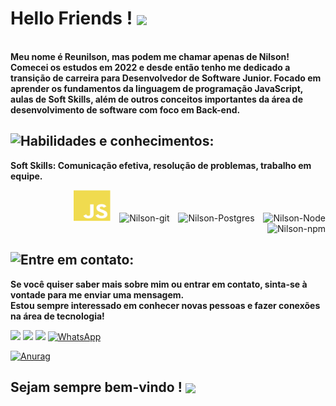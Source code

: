 # Hello Friends ! <img align="center" src="https://em-content.zobj.net/source/skype/289/man-technologist_1f468-200d-1f4bb.png" width="100px">
**<br>
 Meu nome é Reunilson, mas podem me chamar apenas de Nilson! <br>
Comecei os estudos em 2022 e desde então tenho me dedicado a transição de carreira para Desenvolvedor de Software Junior. Focado em aprender os fundamentos da linguagem de programação JavaScript, aulas de Soft Skills, além de outros conceitos importantes da área de desenvolvimento de software com foco em Back-end.<br>**




   ## Habilidades e conhecimentos: <img align="left" src="https://user-images.githubusercontent.com/112037735/222982843-7bd0631b-46f6-4e43-bff0-42560d57b758.png">
   
   **Soft Skills: Comunicação efetiva, resolução de problemas, trabalho em equipe.**
  </div>
  <div style="flex: 1; text-align: right;">
    <img style="margin-left: 10px;" alt="Nilson-Js" height="50" width="60" src="https://raw.githubusercontent.com/devicons/devicon/master/icons/javascript/javascript-plain.svg">
  <img style="margin-left: 10px;" alt="Nilson-git" height="50" width="60" src="https://cdn.jsdelivr.net/gh/devicons/devicon/icons/git/git-original.svg" />
    <img style="margin-left: 10px;" alt="Nilson-Postgres" height="50" width="60" src="https://cdn.jsdelivr.net/gh/devicons/devicon/icons/postgresql/postgresql-original.svg" />
    <img style="margin-left: 10px;" alt="Nilson-Node" height="50" width="60" src="https://cdn.jsdelivr.net/gh/devicons/devicon/icons/nodejs/nodejs-plain.svg" />
    <img style="margin-left: 10px;" alt="Nilson-npm" height="60" width="80" src="https://cdn.jsdelivr.net/gh/devicons/devicon/icons/npm/npm-original-wordmark.svg" />
  </div>
</div>

## Entre em contato: <img align="left" src="https://user-images.githubusercontent.com/112037735/222982843-7bd0631b-46f6-4e43-bff0-42560d57b758.png">
**Se você quiser saber mais sobre mim ou entrar em contato, sinta-se à vontade para me enviar uma mensagem.  
Estou sempre interessado em conhecer novas pessoas e fazer conexões na área de tecnologia!**

<div>
  
   <a href="https://discord.com/channels/Nilsooom#7507" target="_blank"><img src="https://img.shields.io/badge/Discord-7289DA?style=for-the-badge&logo=discord&logoColor=white" target="_blank"></a> 
  <a href = "mailto:nilsooom.b@gmail.com"><img src="https://img.shields.io/badge/Gmail-D14836?style=for-the-badge&logo=gmail&logoColor=white" target="_blank"></a>
  <a href="https://www.linkedin.com/in/reunilson-dev-jr" target="_blank"><img src="https://img.shields.io/badge/-LinkedIn-%230077B5?style=for-the-badge&logo=linkedin&logoColor=white" target="_blank"></a> 
<a href="https://wa.me/5511953311843" target="_blank"><img src="https://img.shields.io/badge/WhatsApp-25D366?style=for-the-badge&logo=whatsapp&logoColor=white" alt="WhatsApp"></a>
  
</div>

[![Anurag](https://github-readme-stats.vercel.app/api?username=nilsooom&count_private=true&theme=highcontrast)](https://github.com/anuraghazra/github-readme-stats)




 
         
  ## Sejam sempre bem-vindo ! <img align="center" src="https://user-images.githubusercontent.com/112037735/222973691-c376d43b-497e-4d60-989f-32a947d2c894.png">   
